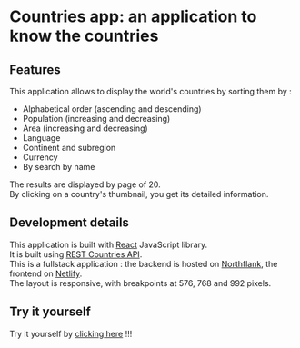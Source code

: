 # Countries app: an application to know the countries

## Features

This application allows to display the world's countries by sorting them by :

- Alphabetical order (ascending and descending)
- Population (increasing and decreasing)
- Area (increasing and decreasing)
- Language
- Continent and subregion
- Currency
- By search by name

The results are displayed by page of 20.  
By clicking on a country's thumbnail, you get its detailed information.

## Development details

This application is built with [React](https://react.dev/) JavaScript library.  
It is built using [REST Countries API](https://restcountries.com/).  
This is a fullstack application : the backend is hosted on [Northflank](https://northflank.com/), the frontend on [Netlify](https://www.netlify.com/).  
The layout is responsive, with breakpoints at 576, 768 and 992 pixels.

## Try it yourself

Try it yourself by [clicking here](https://strong-churros-e75113.netlify.app) !!!
